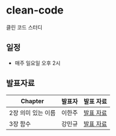 # clean-code
클린 코드 스터디

## 일정
- 매주 일요일 오후 2시

## 발표자료 
| Chapter | 발표자 | 발표 자료 |
| --- | --- | --- |
| 2장 의미 있는 이름 | 이한주 | [발표 자료](./2장/README.md)   |
| 3장 함수 | 강민규 | [발표 자료]()   |